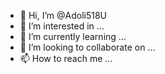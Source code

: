 - 👋 Hi, I’m @Adoli518U
- 👀 I’m interested in ...
- 🌱 I’m currently learning ...
- 💞️ I’m looking to collaborate on ...
- 📫 How to reach me ...

<!---
Adoli518U/Adoli518U is a ✨ special ✨ repository because its `README.md` (this file) appears on your GitHub profile.
You can click the Preview link to take a look at your changes.
--->
